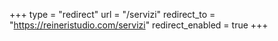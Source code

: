 +++
type = "redirect"
url = "/servizi"
redirect_to = "https://reineristudio.com/servizi"
redirect_enabled = true
+++